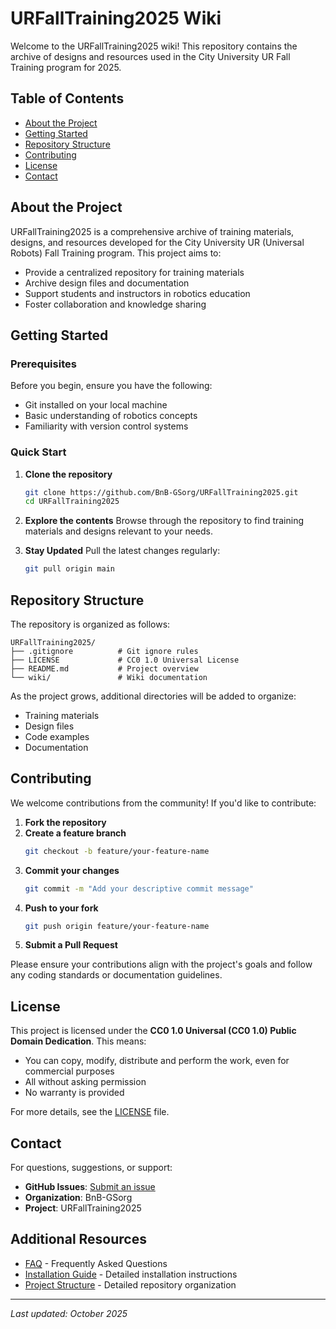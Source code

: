 # URFallTraining2025 Wiki

Welcome to the URFallTraining2025 wiki! This repository contains the archive of designs and resources used in the City University UR Fall Training program for 2025.

## Table of Contents

- [About the Project](#about-the-project)
- [Getting Started](#getting-started)
- [Repository Structure](#repository-structure)
- [Contributing](#contributing)
- [License](#license)
- [Contact](#contact)

## About the Project

URFallTraining2025 is a comprehensive archive of training materials, designs, and resources developed for the City University UR (Universal Robots) Fall Training program. This project aims to:

- Provide a centralized repository for training materials
- Archive design files and documentation
- Support students and instructors in robotics education
- Foster collaboration and knowledge sharing

## Getting Started

### Prerequisites

Before you begin, ensure you have the following:

- Git installed on your local machine
- Basic understanding of robotics concepts
- Familiarity with version control systems

### Quick Start

1. **Clone the repository**
   ```bash
   git clone https://github.com/BnB-GSorg/URFallTraining2025.git
   cd URFallTraining2025
   ```

2. **Explore the contents**
   Browse through the repository to find training materials and designs relevant to your needs.

3. **Stay Updated**
   Pull the latest changes regularly:
   ```bash
   git pull origin main
   ```

## Repository Structure

The repository is organized as follows:

```
URFallTraining2025/
├── .gitignore          # Git ignore rules
├── LICENSE             # CC0 1.0 Universal License
├── README.md           # Project overview
└── wiki/               # Wiki documentation
```

As the project grows, additional directories will be added to organize:
- Training materials
- Design files
- Code examples
- Documentation

## Contributing

We welcome contributions from the community! If you'd like to contribute:

1. **Fork the repository**
2. **Create a feature branch**
   ```bash
   git checkout -b feature/your-feature-name
   ```
3. **Commit your changes**
   ```bash
   git commit -m "Add your descriptive commit message"
   ```
4. **Push to your fork**
   ```bash
   git push origin feature/your-feature-name
   ```
5. **Submit a Pull Request**

Please ensure your contributions align with the project's goals and follow any coding standards or documentation guidelines.

## License

This project is licensed under the **CC0 1.0 Universal (CC0 1.0) Public Domain Dedication**. This means:

- You can copy, modify, distribute and perform the work, even for commercial purposes
- All without asking permission
- No warranty is provided

For more details, see the [LICENSE](../LICENSE) file.

## Contact

For questions, suggestions, or support:

- **GitHub Issues**: [Submit an issue](https://github.com/BnB-GSorg/URFallTraining2025/issues)
- **Organization**: BnB-GSorg
- **Project**: URFallTraining2025

## Additional Resources

- [FAQ](FAQ.md) - Frequently Asked Questions
- [Installation Guide](Installation.md) - Detailed installation instructions
- [Project Structure](Project-Structure.md) - Detailed repository organization

---

*Last updated: October 2025*
